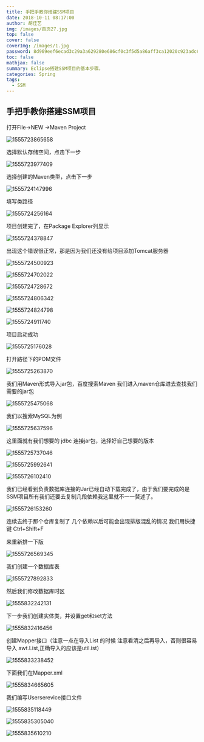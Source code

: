 ```yaml
---
title: 手把手教你搭建SSM项目
date: 2018-10-11 08:17:00
author: 胡佳艺
img: /images/首页27.jpg
top: false
cover: false
coverImg: /images/1.jpg
password: 8d969eef6ecad3c29a3a629280e686cf0c3f5d5a86aff3ca12020c923adc6c92
toc: false
mathjax: false
summary: Eclipse搭建SSM项目的基本步骤。
categories: Spring
tags: 
  - SSM
---
```




## 手把手教你搭建SSM项目

打开File->NEW ->Maven Project

![1555723865658](https://ws3.sinaimg.cn/large/005BYqpggy1g4327iyj18j30vx0kqdj7.jpg)



选择默认存储空间，点击下一步

![1555723977409](https://ws3.sinaimg.cn/large/005BYqpggy1g4328fk6c1j30lu0i7abe.jpg)

选择创建的Maven类型，点击下一步

![1555724147996](https://ws3.sinaimg.cn/large/005BYqpggy1g4328fk6c1j30lu0i7abe.jpg)





填写类路径

![1555724256164](https://ws3.sinaimg.cn/large/005BYqpggy1g4328fk6c1j30lu0i7abe.jpg)

项目创建完了，在Package Explorer列显示

![1555724378847](https://ws3.sinaimg.cn/large/005BYqpggy1g4328fk6c1j30lu0i7abe.jpg)

出现这个错误很正常，那是因为我们还没有给项目添加Tomcat服务器

![1555724500923](https://ws3.sinaimg.cn/large/005BYqpggy1g4328fk6c1j30lu0i7abe.jpg)









![1555724702022](https://ws3.sinaimg.cn/large/005BYqpggy1g4328fk6c1j30lu0i7abe.jpg)





![1555724728672](https://ws3.sinaimg.cn/large/005BYqpggy1g4328fk6c1j30lu0i7abe.jpg)





![1555724806342](https://ws3.sinaimg.cn/large/005BYqpggy1g4328fk6c1j30lu0i7abe.jpg)









![1555724824798](https://ws3.sinaimg.cn/large/005BYqpggy1g4328fk6c1j30lu0i7abe.jpg)







![1555724911740](https://ws3.sinaimg.cn/large/005BYqpggy1g432g6ngr1j30ye0l9dky.jpg)







项目启动成功



![1555725176028](https://ws3.sinaimg.cn/large/005BYqpggy1g432hrcg5sj30sg0lc782.jpg)



打开路径下的POM文件

![1555725263870](https://ws3.sinaimg.cn/large/005BYqpggy1g432jpcwnjj30sg0lc43h.jpg)





我们用Maven形式导入jar包，百度搜索Maven 我们进入maven仓库进去查找我们需要的jar包



![1555725475068](https://ws3.sinaimg.cn/large/005BYqpggy1g432k2pbaij30ph0jggoc.jpg)



我们以搜索MySQL为例



![1555725637596](https://ws3.sinaimg.cn/large/005BYqpggy1g432kpu32bj30oc0jpjuv.jpg)



这里面就有我们想要的 jdbc 连接jar包，选择好自己想要的版本



![1555725737046](https://ws3.sinaimg.cn/large/005BYqpggy1g432l4o9hcj30o50kw41a.jpg)







![1555725992641](https://ws3.sinaimg.cn/large/005BYqpggy1g432lhkljij30z10ss12u.jpg)







![1555726102410](https://ws3.sinaimg.cn/large/005BYqpggy1g432luyst8j30tx0icgnj.jpg)



我们已经看到负责数据库连接的Jar已经自动下载完成了，由于我们要完成的是SSM项目所有我们还要去复制几段依赖我这里就不一一赘述了。

![1555726153260](https://ws3.sinaimg.cn/large/005BYqpggy1g432m5wvfhj30j30eeta4.jpg)



连续去终于那个仓库复制了 几个依赖以后可能会出现排版混乱的情况 我们用快捷键 Ctrl+Shift+F   

来重新排一下版

![1555726569345](https://ws3.sinaimg.cn/large/005BYqpggy1g432mo4c9oj30gb0bqq4j.jpg)



我们创建一个数据库表

![1555727892833](https://ws3.sinaimg.cn/large/005BYqpggy1g432mxt2o8j30c20623yi.jpg)

然后我们修改数据库时区

![1555832242131](https://ws3.sinaimg.cn/large/005BYqpggy1g432n8p0akj30g808o0ss.jpg)



下一步我们创建实体类，并设置get和set方法



![1555832416456](https://ws3.sinaimg.cn/large/005BYqpggy1g432nijz8xj30sg0lc78q.jpg)





创建Mapper接口（注意一点在导入List 的时候 注意看清之后再导入，否则很容易导入 awt.List,正确导入的应该是util.ist）

![1555833238452](https://ws3.sinaimg.cn/large/005BYqpggy1g432ntpg5vj30sg0lcn27.jpg)



下面我们在Mapper.xml

![1555834665605](https://ws3.sinaimg.cn/large/005BYqpggy1g432o2sx3pj30tt0itwga.jpg)



我们编写Userserevice接口文件

![1555835118449](https://ws3.sinaimg.cn/large/005BYqpggy1g432oef76aj30t70iedgj.jpg)





![1555835305040](https://ws3.sinaimg.cn/large/005BYqpggy1g432pwr6rbj30sv0i7myi.jpg)







![1555835610210](https://ws3.sinaimg.cn/large/005BYqpggy1g432qgor82j30tz0iyabg.jpg)

